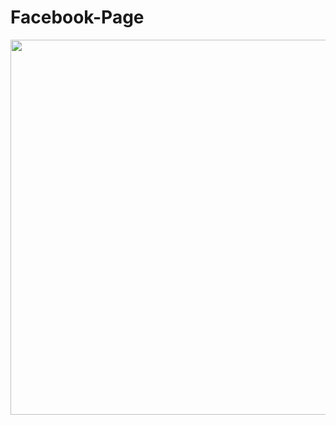 # Facebook-Page
<img src="https://user-images.githubusercontent.com/48051097/60563504-0d48ad00-9d97-11e9-9104-0ba6a12d5e4b.png" width=900px height=600px>
